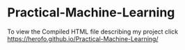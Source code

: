 # Practical-Machine-Learning

To view the Compiled HTML file describing my project click https://herofo.github.io/Practical-Machine-Learning/
